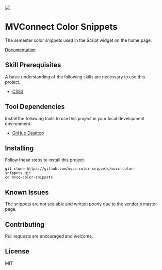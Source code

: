 ![](https://img.shields.io/static/v1?label=category&message=template&color=red)

# MVConnect Color Snippets

The semester color snippets used in the Script widget on the home page.

[Documentation](doc/toc.md)

## Skill Prerequisites

A basic understanding of the following skills are necessary to use this project.

* [CSS3](https://developer.mozilla.org/en-US/docs/Web/CSS)

## Tool Dependencies

Install the following tools to use this project in your local development environment.

* [GitHub Desktop](https://desktop.github.com/)

## Installing

Follow these steps to install this project.

	git clone https://github.com/mvcc-color-snippets/mvcc-color-snippets.git
	cd mvcc-color-snippets

## Known Issues

The snippets are not scalable and written poorly due to the vendor's master page.

## Contributing

Pull requests are encouraged and welcome.

## License

MIT
